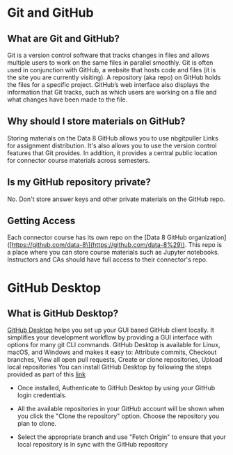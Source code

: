 # Git and GitHub

## What are Git and GitHub?

Git is a version control software that tracks changes in files and allows multiple users to work on the same files in parallel smoothly. Git is often used in conjunction with GitHub, a website that hosts code and files \(it is the site you are currently visiting\). A repository \(aka repo\) on GitHub holds the files for a specific project. GitHub’s web interface also displays the information that Git tracks, such as which users are working on a file and what changes have been made to the file.

## Why should I store materials on GitHub?

Storing materials on the Data 8 GitHub allows you to use nbgitpuller Links for assignment distribution. It's also allows you to use the version control features that Git provides. In addition, it provides a central public location for connector course materials across semesters.

## Is my GitHub repository private?

No. Don't store answer keys and other private materials on the GitHub repo.

## Getting Access

Each connector course has its own repo on the \[Data 8 GitHub organization\]\([https://github.com/data-8\](https://github.com/data-8%29\). This repo is a place where you can store course materials such as Jupyter notebooks. Instructors and CAs should have full access to their connector's repo.


# GitHub Desktop

## What is GitHub Desktop?

[GitHub Desktop](https://docs.github.com/en/desktop) helps you set up your GUI based GitHub client locally. It simplifies your development workflow by providing a GUI interface with options for many git CLI commands. GitHub Desktop is available for Linux, macOS, and Windows and makes it easy to: Attribute commits, Checkout branches, View all open pull requests, Create or clone repositories, Upload local repositories
You can install GitHub Desktop by following the steps provided as part of this [link](https://docs.github.com/en/desktop/installing-and-configuring-github-desktop)

- Once installed, Authenticate to GitHub Desktop by using your GitHub login credentials.  

- All the available repositories in your GitHub account will be shown when you click the "Clone the repository" option. Choose the repository you plan to clone.

- Select the appropriate branch and use "Fetch Origin" to ensure that your local repository is in sync with the GitHub repository